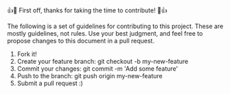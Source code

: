 :+1::tada: First off, thanks for taking the time to contribute! :tada::+1:

The following is a set of guidelines for contributing to this project. These are mostly guidelines, not rules. Use your best judgment, and feel free to propose changes to this document in a pull request.

1.  Fork it!
2.  Create your feature branch: git checkout -b my-new-feature
3.  Commit your changes: git commit -m 'Add some feature'
4.  Push to the branch: git push origin my-new-feature
5.  Submit a pull request :)
